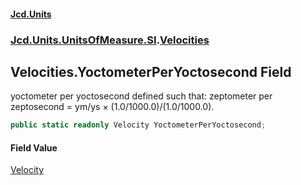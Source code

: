 #### [Jcd.Units](index.md 'index')

### [Jcd.Units.UnitsOfMeasure.SI](Jcd.Units.UnitsOfMeasure.SI.md 'Jcd.Units.UnitsOfMeasure.SI').[Velocities](Velocities.md 'Jcd.Units.UnitsOfMeasure.SI.Velocities')

## Velocities.YoctometerPerYoctosecond Field

yoctometer per yoctosecond defined such that: zeptometer per zeptosecond = ym/ys × (1.0/1000.0)/(1.0/1000.0).

```csharp
public static readonly Velocity YoctometerPerYoctosecond;
```

#### Field Value

[Velocity](Velocity.md 'Jcd.Units.UnitTypes.Velocity')